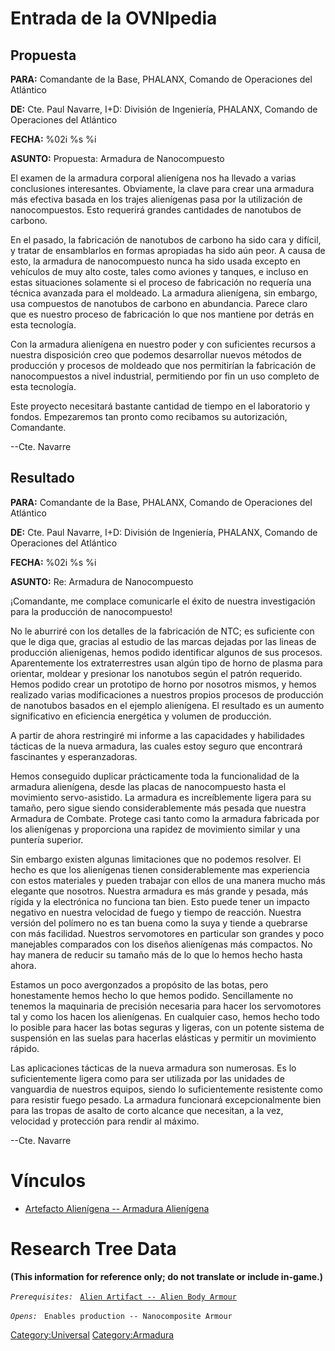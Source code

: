 # Entrada de la OVNIpedia

## Propuesta

**PARA:** Comandante de la Base, PHALANX, Comando de Operaciones del
Atlántico

**DE:** Cte. Paul Navarre, I+D: División de Ingeniería, PHALANX, Comando
de Operaciones del Atlántico

**FECHA:** %02i %s %i

**ASUNTO:** Propuesta: Armadura de Nanocompuesto

El examen de la armadura corporal alienígena nos ha llevado a varias
conclusiones interesantes. Obviamente, la clave para crear una armadura
más efectiva basada en los trajes alienígenas pasa por la utilización de
nanocompuestos. Esto requerirá grandes cantidades de nanotubos de
carbono.

En el pasado, la fabricación de nanotubos de carbono ha sido cara y
difícil, y tratar de ensamblarlos en formas apropiadas ha sido aún peor.
A causa de esto, la armadura de nanocompuesto nunca ha sido usada
excepto en vehículos de muy alto coste, tales como aviones y tanques, e
incluso en estas situaciones solamente si el proceso de fabricación no
requería una técnica avanzada para el moldeado. La armadura alienígena,
sin embargo, usa compuestos de nanotubos de carbono en abundancia.
Parece claro que es nuestro proceso de fabricación lo que nos mantiene
por detrás en esta tecnología.

Con la armadura alienígena en nuestro poder y con suficientes recursos a
nuestra disposición creo que podemos desarrollar nuevos métodos de
producción y procesos de moldeado que nos permitirían la fabricación de
nanocompuestos a nivel industrial, permitiendo por fin un uso completo
de esta tecnología.

Este proyecto necesitará bastante cantidad de tiempo en el laboratorio y
fondos. Empezaremos tan pronto como recibamos su autorización,
Comandante.

--Cte. Navarre

## Resultado

**PARA:** Comandante de la Base, PHALANX, Comando de Operaciones del
Atlántico

**DE:** Cte. Paul Navarre, I+D: División de Ingeniería, PHALANX, Comando
de Operaciones del Atlántico

**FECHA:** %02i %s %i

**ASUNTO:** Re: Armadura de Nanocompuesto

¡Comandante, me complace comunicarle el éxito de nuestra investigación
para la producción de nanocompuesto!

No le aburriré con los detalles de la fabricación de NTC; es suficiente
con que le diga que, gracias al estudio de las marcas dejadas por las
lineas de producción alienígenas, hemos podido identificar algunos de
sus procesos. Aparentemente los extraterrestres usan algún tipo de horno
de plasma para orientar, moldear y presionar los nanotubos según el
patrón requerido. Hemos podido crear un prototipo de horno por nosotros
mismos, y hemos realizado varias modificaciones a nuestros propios
procesos de producción de nanotubos basados en el ejemplo alienígena. El
resultado es un aumento significativo en eficiencia energética y volumen
de producción.

A partir de ahora restringiré mi informe a las capacidades y habilidades
tácticas de la nueva armadura, las cuales estoy seguro que encontrará
fascinantes y esperanzadoras.

Hemos conseguido duplicar prácticamente toda la funcionalidad de la
armadura alienígena, desde las placas de nanocompuesto hasta el
movimiento servo-asistido. La armadura es increíblemente ligera para su
tamaño, pero sigue siendo considerablemente más pesada que nuestra
Armadura de Combate. Protege casi tanto como la armadura fabricada por
los alienígenas y proporciona una rapidez de movimiento similar y una
puntería superior.

Sin embargo existen algunas limitaciones que no podemos resolver. El
hecho es que los alienígenas tienen considerablemente mas experiencia
con estos materiales y pueden trabajar con ellos de una manera mucho más
elegante que nosotros. Nuestra armadura es más grande y pesada, más
rígida y la electrónica no funciona tan bien. Esto puede tener un
impacto negativo en nuestra velocidad de fuego y tiempo de reacción.
Nuestra versión del polímero no es tan buena como la suya y tiende a
quebrarse con más facilidad. Nuestros servomotores en particular son
grandes y poco manejables comparados con los diseños alienígenas más
compactos. No hay manera de reducir su tamaño más de lo que lo hemos
hecho hasta ahora.

Estamos un poco avergonzados a propósito de las botas, pero honestamente
hemos hecho lo que hemos podido. Sencillamente no tenemos la maquinaria
de precisión necesaria para hacer los servomotores tal y como los hacen
los alienígenas. En cualquier caso, hemos hecho todo lo posible para
hacer las botas seguras y ligeras, con un potente sistema de suspensión
en las suelas para hacerlas elásticas y permitir un movimiento rápido.

Las aplicaciones tácticas de la nueva armadura son numerosas. Es lo
suficientemente ligera como para ser utilizada por las unidades de
vanguardia de nuestros equipos, siendo lo suficientemente resistente
como para resistir fuego pesado. La armadura funcionará excepcionalmente
bien para las tropas de asalto de corto alcance que necesitan, a la vez,
velocidad y protección para rendir al máximo.

--Cte. Navarre

# Vínculos

- [Artefacto Alienígena -- Armadura
  Alienígena](Translation:alien_body_armour_txt/es "wikilink")

# Research Tree Data

**(This information for reference only; do not translate or include
in-game.)**

*`Prerequisites:`*
` `[`Alien Artifact -- Alien Body Armour`](Equipment/Armor/Alien_Body_Armour "wikilink")

*`Opens:`*
` Enables production -- Nanocomposite Armour`

[Category:Universal](Category:Universal "wikilink")
[Category:Armadura](Category:Armadura "wikilink")